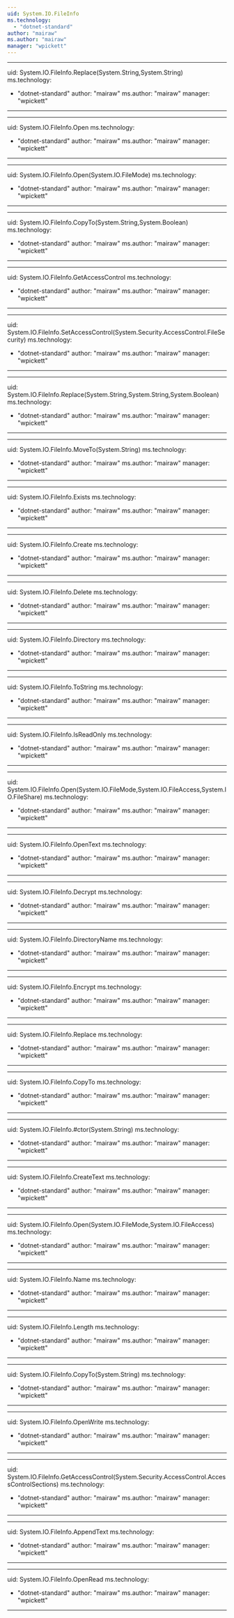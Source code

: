 ```yaml
---
uid: System.IO.FileInfo
ms.technology: 
  - "dotnet-standard"
author: "mairaw"
ms.author: "mairaw"
manager: "wpickett"
---
```


---
uid: System.IO.FileInfo.Replace(System.String,System.String)
ms.technology: 
  - "dotnet-standard"
author: "mairaw"
ms.author: "mairaw"
manager: "wpickett"
---

---
uid: System.IO.FileInfo.Open
ms.technology: 
  - "dotnet-standard"
author: "mairaw"
ms.author: "mairaw"
manager: "wpickett"
---

---
uid: System.IO.FileInfo.Open(System.IO.FileMode)
ms.technology: 
  - "dotnet-standard"
author: "mairaw"
ms.author: "mairaw"
manager: "wpickett"
---

---
uid: System.IO.FileInfo.CopyTo(System.String,System.Boolean)
ms.technology: 
  - "dotnet-standard"
author: "mairaw"
ms.author: "mairaw"
manager: "wpickett"
---

---
uid: System.IO.FileInfo.GetAccessControl
ms.technology: 
  - "dotnet-standard"
author: "mairaw"
ms.author: "mairaw"
manager: "wpickett"
---

---
uid: System.IO.FileInfo.SetAccessControl(System.Security.AccessControl.FileSecurity)
ms.technology: 
  - "dotnet-standard"
author: "mairaw"
ms.author: "mairaw"
manager: "wpickett"
---

---
uid: System.IO.FileInfo.Replace(System.String,System.String,System.Boolean)
ms.technology: 
  - "dotnet-standard"
author: "mairaw"
ms.author: "mairaw"
manager: "wpickett"
---

---
uid: System.IO.FileInfo.MoveTo(System.String)
ms.technology: 
  - "dotnet-standard"
author: "mairaw"
ms.author: "mairaw"
manager: "wpickett"
---

---
uid: System.IO.FileInfo.Exists
ms.technology: 
  - "dotnet-standard"
author: "mairaw"
ms.author: "mairaw"
manager: "wpickett"
---

---
uid: System.IO.FileInfo.Create
ms.technology: 
  - "dotnet-standard"
author: "mairaw"
ms.author: "mairaw"
manager: "wpickett"
---

---
uid: System.IO.FileInfo.Delete
ms.technology: 
  - "dotnet-standard"
author: "mairaw"
ms.author: "mairaw"
manager: "wpickett"
---

---
uid: System.IO.FileInfo.Directory
ms.technology: 
  - "dotnet-standard"
author: "mairaw"
ms.author: "mairaw"
manager: "wpickett"
---

---
uid: System.IO.FileInfo.ToString
ms.technology: 
  - "dotnet-standard"
author: "mairaw"
ms.author: "mairaw"
manager: "wpickett"
---

---
uid: System.IO.FileInfo.IsReadOnly
ms.technology: 
  - "dotnet-standard"
author: "mairaw"
ms.author: "mairaw"
manager: "wpickett"
---

---
uid: System.IO.FileInfo.Open(System.IO.FileMode,System.IO.FileAccess,System.IO.FileShare)
ms.technology: 
  - "dotnet-standard"
author: "mairaw"
ms.author: "mairaw"
manager: "wpickett"
---

---
uid: System.IO.FileInfo.OpenText
ms.technology: 
  - "dotnet-standard"
author: "mairaw"
ms.author: "mairaw"
manager: "wpickett"
---

---
uid: System.IO.FileInfo.Decrypt
ms.technology: 
  - "dotnet-standard"
author: "mairaw"
ms.author: "mairaw"
manager: "wpickett"
---

---
uid: System.IO.FileInfo.DirectoryName
ms.technology: 
  - "dotnet-standard"
author: "mairaw"
ms.author: "mairaw"
manager: "wpickett"
---

---
uid: System.IO.FileInfo.Encrypt
ms.technology: 
  - "dotnet-standard"
author: "mairaw"
ms.author: "mairaw"
manager: "wpickett"
---

---
uid: System.IO.FileInfo.Replace
ms.technology: 
  - "dotnet-standard"
author: "mairaw"
ms.author: "mairaw"
manager: "wpickett"
---

---
uid: System.IO.FileInfo.CopyTo
ms.technology: 
  - "dotnet-standard"
author: "mairaw"
ms.author: "mairaw"
manager: "wpickett"
---

---
uid: System.IO.FileInfo.#ctor(System.String)
ms.technology: 
  - "dotnet-standard"
author: "mairaw"
ms.author: "mairaw"
manager: "wpickett"
---

---
uid: System.IO.FileInfo.CreateText
ms.technology: 
  - "dotnet-standard"
author: "mairaw"
ms.author: "mairaw"
manager: "wpickett"
---

---
uid: System.IO.FileInfo.Open(System.IO.FileMode,System.IO.FileAccess)
ms.technology: 
  - "dotnet-standard"
author: "mairaw"
ms.author: "mairaw"
manager: "wpickett"
---

---
uid: System.IO.FileInfo.Name
ms.technology: 
  - "dotnet-standard"
author: "mairaw"
ms.author: "mairaw"
manager: "wpickett"
---

---
uid: System.IO.FileInfo.Length
ms.technology: 
  - "dotnet-standard"
author: "mairaw"
ms.author: "mairaw"
manager: "wpickett"
---

---
uid: System.IO.FileInfo.CopyTo(System.String)
ms.technology: 
  - "dotnet-standard"
author: "mairaw"
ms.author: "mairaw"
manager: "wpickett"
---

---
uid: System.IO.FileInfo.OpenWrite
ms.technology: 
  - "dotnet-standard"
author: "mairaw"
ms.author: "mairaw"
manager: "wpickett"
---

---
uid: System.IO.FileInfo.GetAccessControl(System.Security.AccessControl.AccessControlSections)
ms.technology: 
  - "dotnet-standard"
author: "mairaw"
ms.author: "mairaw"
manager: "wpickett"
---

---
uid: System.IO.FileInfo.AppendText
ms.technology: 
  - "dotnet-standard"
author: "mairaw"
ms.author: "mairaw"
manager: "wpickett"
---

---
uid: System.IO.FileInfo.OpenRead
ms.technology: 
  - "dotnet-standard"
author: "mairaw"
ms.author: "mairaw"
manager: "wpickett"
---
